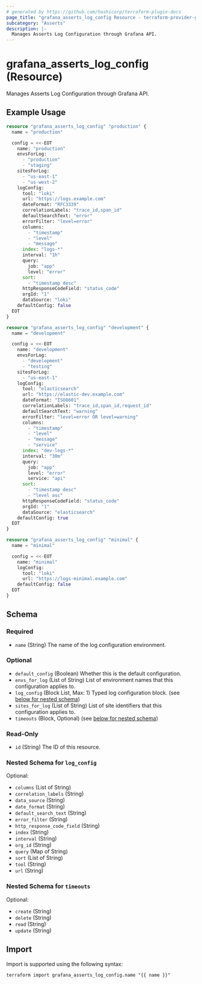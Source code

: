 ```yaml
---
# generated by https://github.com/hashicorp/terraform-plugin-docs
page_title: "grafana_asserts_log_config Resource - terraform-provider-grafana"
subcategory: "Asserts"
description: |-
  Manages Asserts Log Configuration through Grafana API.
---
```


# grafana_asserts_log_config (Resource)

Manages Asserts Log Configuration through Grafana API.

## Example Usage

```terraform
resource "grafana_asserts_log_config" "production" {
  name = "production"

  config = <<-EOT
    name: "production"
    envsForLog:
      - "production"
      - "staging"
    sitesForLog:
      - "us-east-1"
      - "us-west-2"
    logConfig:
      tool: "loki"
      url: "https://logs.example.com"
      dateFormat: "RFC3339"
      correlationLabels: "trace_id,span_id"
      defaultSearchText: "error"
      errorFilter: "level=error"
      columns:
        - "timestamp"
        - "level"
        - "message"
      index: "logs-*"
      interval: "1h"
      query:
        job: "app"
        level: "error"
      sort:
        - "timestamp desc"
      httpResponseCodeField: "status_code"
      orgId: "1"
      dataSource: "loki"
    defaultConfig: false
  EOT
}

resource "grafana_asserts_log_config" "development" {
  name = "development"

  config = <<-EOT
    name: "development"
    envsForLog:
      - "development"
      - "testing"
    sitesForLog:
      - "us-east-1"
    logConfig:
      tool: "elasticsearch"
      url: "https://elastic-dev.example.com"
      dateFormat: "ISO8601"
      correlationLabels: "trace_id,span_id,request_id"
      defaultSearchText: "warning"
      errorFilter: "level=error OR level=warning"
      columns:
        - "timestamp"
        - "level"
        - "message"
        - "service"
      index: "dev-logs-*"
      interval: "30m"
      query:
        job: "app"
        level: "error"
        service: "api"
      sort:
        - "timestamp desc"
        - "level asc"
      httpResponseCodeField: "status_code"
      orgId: "1"
      dataSource: "elasticsearch"
    defaultConfig: true
  EOT
}

resource "grafana_asserts_log_config" "minimal" {
  name = "minimal"

  config = <<-EOT
    name: "minimal"
    logConfig:
      tool: "loki"
      url: "https://logs-minimal.example.com"
    defaultConfig: false
  EOT
}
```

<!-- schema generated by tfplugindocs -->
## Schema

### Required

- `name` (String) The name of the log configuration environment.

### Optional

- `default_config` (Boolean) Whether this is the default configuration.
- `envs_for_log` (List of String) List of environment names that this configuration applies to.
- `log_config` (Block List, Max: 1) Typed log configuration block. (see [below for nested schema](#nestedblock--log_config))
- `sites_for_log` (List of String) List of site identifiers that this configuration applies to.
- `timeouts` (Block, Optional) (see [below for nested schema](#nestedblock--timeouts))

### Read-Only

- `id` (String) The ID of this resource.

<a id="nestedblock--log_config"></a>
### Nested Schema for `log_config`

Optional:

- `columns` (List of String)
- `correlation_labels` (String)
- `data_source` (String)
- `date_format` (String)
- `default_search_text` (String)
- `error_filter` (String)
- `http_response_code_field` (String)
- `index` (String)
- `interval` (String)
- `org_id` (String)
- `query` (Map of String)
- `sort` (List of String)
- `tool` (String)
- `url` (String)


<a id="nestedblock--timeouts"></a>
### Nested Schema for `timeouts`

Optional:

- `create` (String)
- `delete` (String)
- `read` (String)
- `update` (String)

## Import

Import is supported using the following syntax:

```shell
terraform import grafana_asserts_log_config.name "{{ name }}"
```
